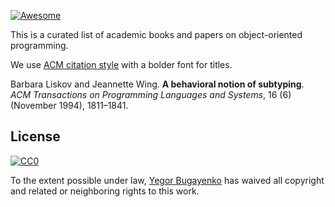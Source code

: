 [![Awesome](https://cdn.rawgit.com/sindresorhus/awesome/d7305f38d29fed78fa85652e3a63e154dd8e8829/media/badge.svg)](https://github.com/sindresorhus/awesome)

This is a curated list of academic books and papers on
object-oriented programming.

We use [ACM citation style](http://www.acm.org/publications/authors/reference-formatting) with a bolder font for titles.

Barbara Liskov and Jeannette Wing.
**A behavioral notion of subtyping**.
_ACM Transactions on Programming Languages and Systems_, 16 (6) (November 1994), 1811–1841.

## License

[![CC0](https://i.creativecommons.org/p/zero/1.0/88x31.png)](https://creativecommons.org/publicdomain/zero/1.0/)

To the extent possible under law, [Yegor Bugayenko](http://www.yegor256.com)
has waived all copyright and related or neighboring rights to this work.

